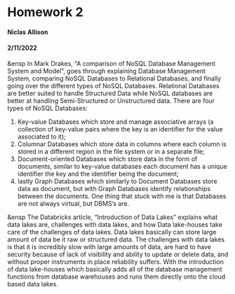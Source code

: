 # Homework 2
#### Niclas Allison
#### 2/11/2022

&ensp In Mark Drakes, “A comparison of NoSQL Database Management System and Model”, goes through explaining Database Management System, comparing NoSQL Databases to Relational Databases, and finally going over the different types of NoSQL Databases. Relational Databases are better suited to handle Structured Data while NoSQL databases are better at handling Semi-Structured or Unstructured data. There are four types of NoSQL Databases: 
  1. Key-value Databases which store and manage associative arrays (a collection of key-value pairs where the key is an identifier for the value associated to it); 
  2. Columnar Databases which store data in columns where each column is stored in a different region in the file system or in a separate file; 
  3. Document-oriented Databases which store data in the form of documents, similar to key-value databases each document has a unique identifier the key and the identifier being the document; 
  4. lastly Graph Databases which similarly to Document Databases store data as document, but with Graph Databases identify relationships between the documents. 
One thing that stuck with me is that Databases are not always virtual, but DBMS’s are. 

&ensp The Databricks article, “Introduction of Data Lakes” explains what data lakes are, challenges with data lakes, and how Data lake-houses take care of the challenges of data lakes. Data lakes basically can store large amount of data be it raw or structured data. The challenges with data lakes is that it is incredibly slow with large amounts of data, are hard to have security because of lack of visibility and ability to update or delete data, and without proper instruments in place reliability suffers. With the introduction of data lake-houses which basically adds all of the database management functions from database warehouses and runs them directly onto the cloud based data lakes. 
